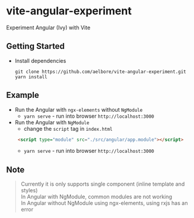 # vite-angular-experiment
Experiment Angular (Ivy) with Vite

Getting Started
------------
* Install dependencies
  ```
  git clone https://github.com/aelbore/vite-angular-experiment.git
  yarn install
  ```

Example
------------
* Run the Angular with `ngx-elements` without `NgModule`
  - `yarn serve` - run into browser `http://localhost:3000`
* Run the Angular with `NgModule`    
  - change the `script` tag in `index.html`
  ```html
   <script type="module" src="./src/angular/app.module"></script>
  ```
  - `yarn serve` - run into browser `http://localhost:3000`

Note
------------
> Currently it is only supports single component (inline template and styles)  
> In Angular with NgModule, common modules are not working  
> In Angular without NgModule using ngx-elements, using rxjs has an error  
